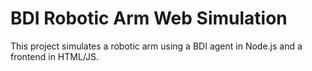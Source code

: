 # BDI Robotic Arm Web Simulation

This project simulates a robotic arm using a BDI agent in Node.js and a frontend in HTML/JS.
